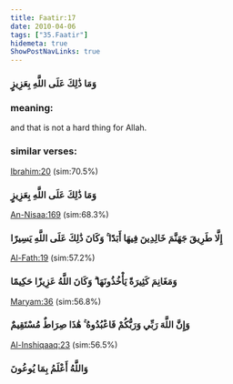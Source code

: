 ```yaml
---
title: Faatir:17
date: 2010-04-06
tags: ["35.Faatir"]
hidemeta: true 
ShowPostNavLinks: true 
---
```

### وَمَا ذَٰلِكَ عَلَى اللَّهِ بِعَزِيزٍ
### meaning: 
and that is not a hard thing for Allah.
### similar verses: 

[Ibrahim:20](/14/20) (sim:70.5%)

### وَمَا ذَٰلِكَ عَلَى اللَّهِ بِعَزِيزٍ

[An-Nisaa:169](/4/169) (sim:68.3%)

### إِلَّا طَرِيقَ جَهَنَّمَ خَالِدِينَ فِيهَا أَبَدًا ۚ وَكَانَ ذَٰلِكَ عَلَى اللَّهِ يَسِيرًا

[Al-Fath:19](/48/19) (sim:57.2%)

### وَمَغَانِمَ كَثِيرَةً يَأْخُذُونَهَا ۗ وَكَانَ اللَّهُ عَزِيزًا حَكِيمًا

[Maryam:36](/19/36) (sim:56.8%)

### وَإِنَّ اللَّهَ رَبِّي وَرَبُّكُمْ فَاعْبُدُوهُ ۚ هَٰذَا صِرَاطٌ مُسْتَقِيمٌ

[Al-Inshiqaaq:23](/84/23) (sim:56.5%)

### وَاللَّهُ أَعْلَمُ بِمَا يُوعُونَ
